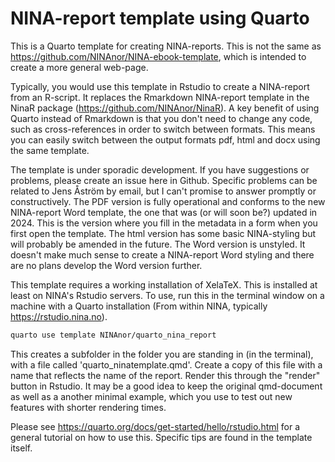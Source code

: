 # NINA-report template using Quarto
This is a Quarto template for creating NINA-reports. This is not the same as https://github.com/NINAnor/NINA-ebook-template, which is intended to create a more general web-page.

Typically, you would use this template in Rstudio to create a NINA-report from an R-script. It replaces the Rmarkdown NINA-report template in the NinaR package (https://github.com/NINAnor/NinaR). A key benefit of using Quarto instead of Rmarkdown is that you don't need to change any code, such as cross-references in order to switch between formats. This means you can easily switch between the output formats pdf, html and docx using the same template.

The template is under sporadic development. If you have suggestions or problems, please create an issue here in Github. Specific problems can be related to Jens Åström by email, but I can't promise to answer promptly or constructively. The PDF version is fully operational and conforms to the new NINA-report Word template, the one that was (or will soon be?) updated in 2024. This is the version where you fill in the metadata in a form when you first open the template. The html version has some basic NINA-styling but will probably be amended in the future. The Word version is unstyled. It doesn't make much sense to create a NINA-report Word styling and there are no plans develop the Word version further.

This template requires a working installation of XelaTeX. This is installed at least on NINA's Rstudio servers. To use, run this in the terminal window on a machine with a Quarto installation (From within NINA, typically https://rstudio.nina.no). 

```sh
quarto use template NINAnor/quarto_nina_report
```

This creates a subfolder in the folder you are standing in (in the terminal), with a file called 'quarto_ninatemplate.qmd'. Create a copy of this file with a name that reflects the name of the report. Render this through the "render" button in Rstudio. It may be a good idea to keep the original qmd-document as well as a another minimal example, which you use to test out new features with shorter rendering times.

Please see https://quarto.org/docs/get-started/hello/rstudio.html for a general tutorial on how to use this. Specific tips are found in the template itself.


